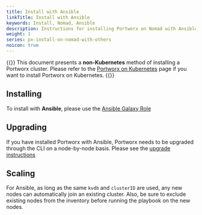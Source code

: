 ```yaml
---
title: Install with Ansible
linkTitle: Install with Ansible
keywords: Install, Nomad, Ansible
description: Instructions for installing Portworx on Nomad with Ansible.
weight: 1
series: px-install-on-nomad-with-others
noicon: true
---
```


{{<info>}}
This document presents a **non-Kubernetes** method of installing a Portworx cluster. Please refer to the [Portworx on Kubernetes](/portworx-install-with-kubernetes/) page if you want to install Portworx on Kubernetes.
{{</info>}}


## Installing

To install with **Ansible**, please use the [Ansible Galaxy Role](https://galaxy.ansible.com/portworx/portworx-defaults/)

## Upgrading

If you have installed Portworx with Ansible, Portworx needs to be upgraded through the CLI on a node-by-node basis. Please see the [upgrade instructions](/install-with-other/operate-and-maintain)

## Scaling

For Ansible, as long as the same `kvdb` and `clusterID` are used, any new nodes can automatically join an existing cluster. Also, be sure to exclude existing nodes from the inventory before running the playbook on the new nodes.
